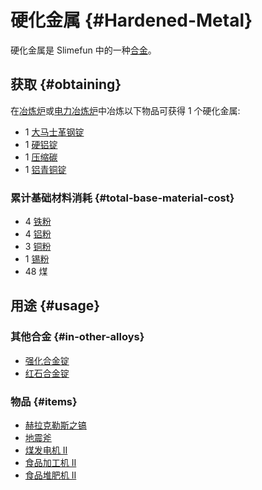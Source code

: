 # 硬化金属 {#Hardened-Metal}

硬化金属是 Slimefun 中的一种[合金](/Ingots#alloys)。

## 获取 {#obtaining}

在[冶炼炉](/Smeltery)或[电力冶炼炉](/Electric-Smeltery)中冶炼以下物品可获得 1 个硬化金属:

* 1 [大马士革钢锭](/Damascus-Steel-Ingot)
* 1 [硬铝锭](/Duralumin-Ingot)
* 1 [压缩碳](/Carbon)
* 1 [铝青铜锭](/Aluminum-Bronze-Ingot)

### 累计基础材料消耗 {#total-base-material-cost}

* 4 [铁粉](/Iron-Dust)
* 4 [铝粉](/Aluminum-Dust)
* 3 [铜粉](/Copper-Dust)
* 1 [锡粉](/Tin-Dust)
* 48 煤

## 用途 {#usage}

### 其他合金 {#in-other-alloys}

* [强化合金锭](/Reinforced-Alloy-Ingot)
* [红石合金锭](/Redstone-Alloy-Ingot)

### 物品 {#items}

* [赫拉克勒斯之镐](/Hercules'-Pickaxe)
* [地震斧](/Seismic-Axe)
* [煤发电机 II](/Coal-Generator)
* [食品加工机 II](/Food-Fabricator)
* [食品堆肥机 II](/Food-Composter)
